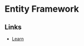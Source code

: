 # Entity Framework

<!--
https://dev.to/prisma/database-migrations-for-net-and-entity-framework-with-prisma-49e0
-->

## Links

- [Learn](https://learn.microsoft.com/ef/)
